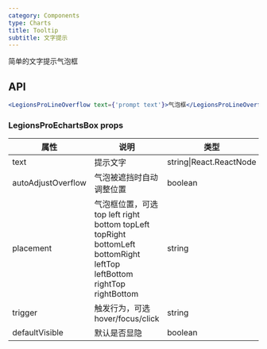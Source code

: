 ```yaml
---
category: Components
type: Charts
title: Tooltip
subtitle: 文字提示
---
```


简单的文字提示气泡框

## API

```jsx
<LegionsProLineOverflow text={'prompt text'}>气泡框</LegionsProLineOverflow>
```

### LegionsProEchartsBox props

| 属性 | 说明 | 类型 | 默认值 |
| --- | --- | --- | --- |
| text | 提示文字 | string\|React.ReactNode | 无 |
| autoAdjustOverflow | 气泡被遮挡时自动调整位置 | boolean | true |
| placement | 气泡框位置，可选 top left right bottom topLeft topRight bottomLeft bottomRight leftTop leftBottom rightTop rightBottom |  string | leftTop |
| trigger | 触发行为，可选 hover/focus/click |  string | hover |
| defaultVisible | 默认是否显隐 |  boolean | false |
